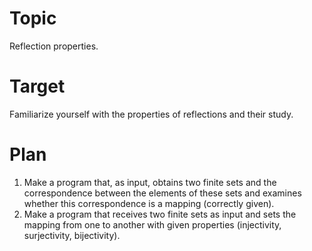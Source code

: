 # Topic

Reflection properties.

# Target

Familiarize yourself with the properties of reflections and their study.

# Plan

1. Make a program that, as input, obtains two finite sets and the correspondence between the elements
of these sets and examines whether this correspondence is a mapping (correctly given).
2. Make a program that receives two finite sets as input and sets the mapping from one to another with given properties (injectivity, surjectivity, bijectivity).
